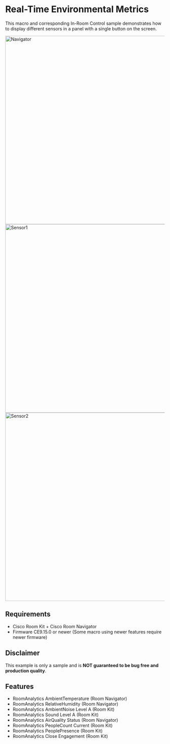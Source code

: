 # Real-Time Environmental Metrics

This macro and corresponding In-Room Control sample demonstrates how to display different sensors in a panel with a single button on the screen.

<img width="596" alt="Navigator" src="https://user-images.githubusercontent.com/40596538/202405151-cc1161e9-a32e-4495-b9ff-304eb9ffd6fa.png">
<img width="596" alt="Sensor1" src="https://user-images.githubusercontent.com/40596538/202400137-7665d92d-2735-4cfb-9094-18d671469c08.png">
<img width="596" alt="Sensor2" src="https://user-images.githubusercontent.com/40596538/202400217-0dd93cfc-4f4c-4f0e-9ea7-ce819431c06c.png">

## Requirements

+ Cisco Room Kit + Cisco Room Navigator
+ Firmware CE9.15.0 or newer (Some macro using newer features require newer firmware)

## Disclaimer

This example is only a sample and is **NOT guaranteed to be bug free and production quality**.

## Features

- RoomAnalytics AmbientTemperature (Room Navigator)
- RoomAnalytics RelativeHumidity (Room Navigator)
- RoomAnalytics AmbientNoise Level A (Room Kit)
- RoomAnalytics Sound Level A (Room Kit)
- RoomAnalytics AirQuality Status (Room Navigator)
- RoomAnalytics PeopleCount Current (Room Kit)
- RoomAnalytics PeoplePresence (Room Kit)
- RoomAnalytics Close Engagement (Room Kit)
